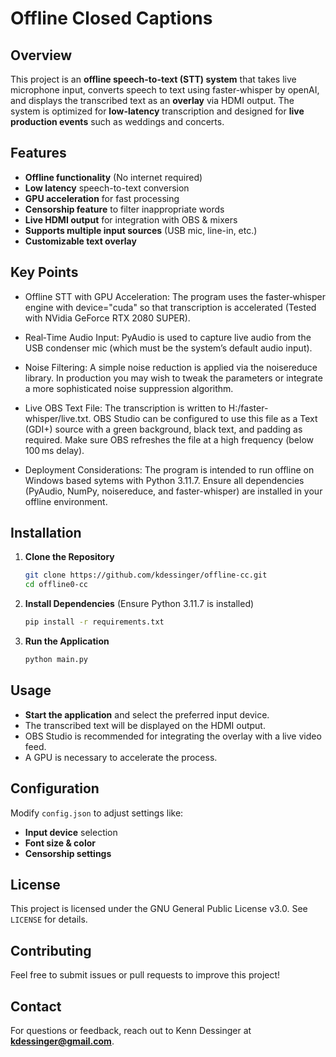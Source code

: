# Offline Closed Captions

## Overview

This project is an **offline speech-to-text (STT) system** that takes live microphone input, converts speech to text using faster-whisper by openAI, and displays the transcribed text as an **overlay** via HDMI output. The system is optimized for **low-latency** transcription and designed for **live production events** such as weddings and concerts.

## Features

- **Offline functionality** (No internet required)
- **Low latency** speech-to-text conversion
- **GPU acceleration** for fast processing
- **Censorship feature** to filter inappropriate words
- **Live HDMI output** for integration with OBS & mixers
- **Supports multiple input sources** (USB mic, line-in, etc.)
- **Customizable text overlay**

## Key Points
- Offline STT with GPU Acceleration:
The program uses the faster‑whisper engine with device="cuda" so that transcription is accelerated (Tested with NVidia GeForce RTX 2080 SUPER).

- Real‑Time Audio Input:
PyAudio is used to capture live audio from the USB condenser mic (which must be the system’s default audio input).

- Noise Filtering:
A simple noise reduction is applied via the noisereduce library. In production you may wish to tweak the parameters or integrate a more sophisticated noise suppression algorithm.

- Live OBS Text File:
The transcription is written to H:/faster-whisper/live.txt. OBS Studio can be configured to use this file as a Text (GDI+) source with a green background, black text, and padding as required. Make sure OBS refreshes the file at a high frequency (below 100 ms delay).

- Deployment Considerations:
The program is intended to run offline on Windows based sytems with Python 3.11.7. Ensure all dependencies (PyAudio, NumPy, noisereduce, and faster-whisper) are installed in your offline environment.

## Installation

1. **Clone the Repository**
   ```sh
   git clone https://github.com/kdessinger/offline-cc.git
   cd offline0-cc
   ```
2. **Install Dependencies** (Ensure Python 3.11.7 is installed)
   ```sh
   pip install -r requirements.txt
   ```
3. **Run the Application**
   ```sh
   python main.py
   ```

## Usage

- **Start the application** and select the preferred input device.
- The transcribed text will be displayed on the HDMI output.
- OBS Studio is recommended for integrating the overlay with a live video feed.&#x20;
- A GPU is necessary to accelerate the process.

## Configuration

Modify `config.json` to adjust settings like:

- **Input device** selection
- **Font size & color**
- **Censorship settings**

## License

This project is licensed under the GNU General Public License v3.0. See `LICENSE` for details.

## Contributing

Feel free to submit issues or pull requests to improve this project!

## Contact

For questions or feedback, reach out to Kenn Dessinger at **kdessinger@gmail.com**.

